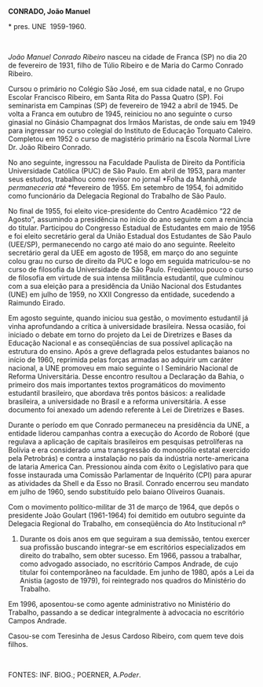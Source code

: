 **CONRADO, João Manuel**

\* pres. UNE  1959-1960.

 

*João Manuel Conrado Ribeiro* nasceu na cidade de Franca (SP) no dia 20
de fevereiro de 1931, filho de Túlio Ribeiro e de Maria do Carmo Conrado
Ribeiro.

Cursou o primário no Colégio São José, em sua cidade natal, e no Grupo
Escolar Francisco Ribeiro, em Santa Rita do Passa Quatro (SP). Foi
seminarista em Campinas (SP) de fevereiro de 1942 a abril de 1945. De
volta a Franca em outubro de 1945, reiniciou no ano seguinte o curso
ginasial no Ginásio Champagnat dos Irmãos Maristas, de onde saiu em 1949
para ingressar no curso colegial do Instituto de Educação Torquato
Caleiro. Completou em 1952 o curso de magistério primário na Escola
Normal Livre Dr. João Ribeiro Conrado.

No ano seguinte, ingressou na Faculdade Paulista de Direito da
Pontifícia Universidade Católica (PUC) de São Paulo. Em abril de 1953,
para manter seus estudos, trabalhou como revisor no jornal *Folha da
Manhã,*onde permaneceria até* *fevereiro de 1955. Em setembro de 1954,
foi admitido como funcionário da Delegacia Regional do Trabalho de São
Paulo.

No final de 1955, foi eleito vice-presidente do Centro Acadêmico “22 de
Agosto”, assumindo a presidência no início do ano seguinte com a
renúncia do titular. Participou do Congresso Estadual de Estudantes em
maio de 1956 e foi eleito secretário geral da União Estadual dos
Estudantes de São Paulo (UEE/SP), permanecendo no cargo até maio do ano
seguinte. Reeleito secretário geral da UEE em agosto de 1958, em março
do ano seguinte colou grau no curso de direito da PUC e logo em seguida
matriculou-se no curso de filosofia da Universidade de São Paulo.
Freqüentou pouco o curso de filosofia em virtude de sua intensa
militância estudantil, que culminou com a sua eleição para a presidência
da União Nacional dos Estudantes (UNE) em julho de 1959, no XXII
Congresso da entidade, sucedendo a Raimundo Eirado.

Em agosto seguinte, quando iniciou sua gestão, o movimento estudantil já
vinha aprofundando a crítica à universidade brasileira. Nessa ocasião,
foi iniciado o debate em torno do projeto da Lei de Diretrizes e Bases
da Educação Nacional e as conseqüências de sua possível aplicação na
estrutura do ensino. Após a greve deflagrada pelos estudantes baianos no
início de 1960, reprimida pelas forças armadas ao adquirir um caráter
nacional, a UNE promoveu em maio seguinte o I Seminário Nacional de
Reforma Universitária. Desse encontro resultou a Declaração da Bahia, o
primeiro dos mais importantes textos programáticos do movimento
estudantil brasileiro, que abordava três pontos básicos: a realidade
brasileira, a universidade no Brasil e a reforma universitária. A esse
documento foi anexado um adendo referente à Lei de Diretrizes e Bases.

Durante o período em que Conrado permaneceu na presidência da UNE, a
entidade liderou campanhas contra a execução do Acordo de Roboré (que
regulava a aplicação de capitais brasileiros em pesquisas petrolíferas
na Bolívia e era considerado uma transgressão do monopólio estatal
exercido pela Petrobrás) e contra a instalação no país da indústria
norte-americana de lataria America Can. Pressionou ainda com êxito o
Legislativo para que fosse instaurada uma Comissão Parlamentar de
Inquérito (CPI) para apurar as atividades da Shell e da Esso no Brasil.
Conrado encerrou seu mandato em julho de 1960, sendo substituído pelo
baiano Oliveiros Guanais.

Com o movimento político-militar de 31 de março de 1964, que depôs o
presidente João Goulart (1961-1964) foi demitido em outubro seguinte da
Delegacia Regional do Trabalho, em conseqüência do Ato Institucional nº
1. Durante os dois anos em que seguiram a sua demissão, tentou exercer
sua profissão buscando integrar-se em escritórios especializados em
direito do trabalho, sem obter sucesso. Em 1966, passou a trabalhar,
como advogado associado, no escritório Campos Andrade, de cujo titular
foi contemporâneo na faculdade. Em junho de 1980, após a Lei da Anistia
(agosto de 1979), foi reintegrado nos quadros do Ministério do Trabalho.

Em 1996, aposentou-se como agente administrativo no Ministério do
Trabalho, passando a se dedicar integralmente à advocacia no escritório
Campos Andrade.

Casou-se com Teresinha de Jesus Cardoso Ribeiro, com quem teve dois
filhos.

 

FONTES: INF. BIOG.; POERNER, A.*Poder*.

 
